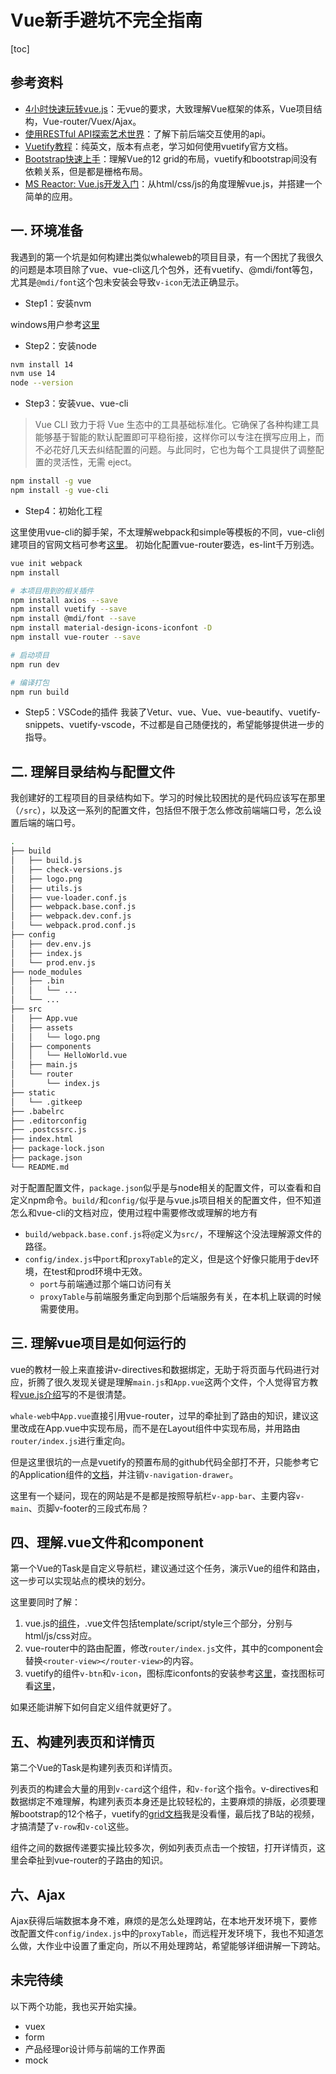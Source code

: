 # Vue新手避坑不完全指南

[toc]

## 参考资料
- [4小时快速玩转vue.js](https://www.bilibili.com/video/BV1aK4y1K7xx)：无vue的要求，大致理解Vue框架的体系，Vue项目结构，Vue-router/Vuex/Ajax。
- [使用RESTful API探索艺术世界](https://www.bilibili.com/video/BV1kQ4y1R7xQ)：了解下前后端交互使用的api。
- [Vuetify教程](https://www.bilibili.com/video/BV1ib411a7ND)：纯英文，版本有点老，学习如何使用vuetify官方文档。
- [Bootstrap快速上手](https://www.bilibili.com/video/BV1aK4y1K7xx)：理解Vue的12 grid的布局，vuetify和bootstrap间没有依赖关系，但是都是栅格布局。
- [MS Reactor: Vue.js开发入门](https://www.bilibili.com/video/BV1W5411T7c5)：从html/css/js的角度理解vue.js，并搭建一个简单的应用。
## 一. 环境准备
我遇到的第一个坑是如何构建出类似whaleweb的项目目录，有一个困扰了我很久的问题是本项目除了vue、vue-cli这几个包外，还有vuetify、@mdi/font等包，尤其是`@mdi/font`这个包未安装会导致`v-icon`无法正确显示。

- Step1：安装nvm

windows用户参考[这里](https://github.com/coreybutler/nvm-windows)

- Step2：安装node

```bash
nvm install 14
nvm use 14
node --version
```

- Step3：安装vue、vue-cli

> Vue CLI 致力于将 Vue 生态中的工具基础标准化。它确保了各种构建工具能够基于智能的默认配置即可平稳衔接，这样你可以专注在撰写应用上，而不必花好几天去纠结配置的问题。与此同时，它也为每个工具提供了调整配置的灵活性，无需 eject。

```bash
npm install -g vue
npm install -g vue-cli
```

- Step4：初始化工程

这里使用vue-cli的脚手架，不太理解webpack和simple等模板的不同，vue-cli创建项目的官网文档可参考[这里](https://cli.vuejs.org/zh/guide/creating-a-project.html#vue-create)。
初始化配置vue-router要选，es-lint千万别选。

```bash
vue init webpack
npm install

# 本项目用到的相关插件
npm install axios --save
npm install vuetify --save
npm install @mdi/font --save
npm install material-design-icons-iconfont -D
npm install vue-router --save

# 启动项目
npm run dev

# 编译打包
npm run build
```

- Step5：VSCode的插件
我装了Vetur、vue、Vue、vue-beautify、vuetify-snippets、vuetify-vscode，不过都是自己随便找的，希望能够提供进一步的指导。


## 二. 理解目录结构与配置文件

我创建好的工程项目的目录结构如下。学习的时候比较困扰的是代码应该写在那里（`/src`），以及这一系列的配置文件，包括但不限于怎么修改前端端口号，怎么设置后端的端口号。

```bash
.
├── build
│   ├── build.js
│   ├── check-versions.js
│   ├── logo.png
│   ├── utils.js
│   ├── vue-loader.conf.js
│   ├── webpack.base.conf.js
│   ├── webpack.dev.conf.js
│   └── webpack.prod.conf.js
├── config
│   ├── dev.env.js
│   ├── index.js
│   └── prod.env.js
├── node_modules
│   ├── .bin
│   │   └── ...
│   └── ...
├── src
│   ├── App.vue
│   ├── assets
│   │   └── logo.png
│   ├── components
│   │   └── HelloWorld.vue
│   ├── main.js
│   └── router
│       └── index.js
├── static
│   └── .gitkeep
├── .babelrc
├── .editorconfig
├── .postcssrc.js
├── index.html
├── package-lock.json
├── package.json
└── README.md
```


对于配置配置文件，`package.json`似乎是与node相关的配置文件，可以查看和自定义npm命令。`build/`和`config/`似乎是与vue.js项目相关的配置文件，但不知道怎么和vue-cli的文档对应，使用过程中需要修改或理解的地方有

- `build/webpack.base.conf.js`将`@`定义为`src/`，不理解这个没法理解源文件的路径。
- `config/index.js`中`port`和`proxyTable`的定义，但是这个好像只能用于dev环境，在test和prod环境中无效。
    - `port`与前端通过那个端口访问有关
    - `proxyTable`与前端服务重定向到那个后端服务有关，在本机上联调的时候需要使用。


## 三. 理解vue项目是如何运行的

vue的教材一般上来直接讲v-directives和数据绑定，无助于将页面与代码进行对应，折腾了很久发现关键是理解`main.js`和`App.vue`这两个文件，个人觉得官方教程[vue.js介绍](https://cn.vuejs.org/v2/guide/index.html)写的不是很清楚。

`whale-web`中`App.vue`直接引用vue-router，过早的牵扯到了路由的知识，建议这里改成在App.vue中实现布局，而不是在Layout组件中实现布局，并用路由`router/index.js`进行重定向。

但是这里很坑的一点是vuetify的预置布局的github代码全部打不开，只能参考它的Application组件的[文档](https://vuetify.cn/zh-Hans/components/application/#%E9%BB%98%E8%AE%A4%E5%BA%94%E7%94%A8%E7%A8%8B%E5%BA%8F%E6%A0%87%E8%AE%B0)，并注销`v-navigation-drawer`。

这里有一个疑问，现在的网站是不是都是按照导航栏`v-app-bar`、主要内容`v-main`、页脚v-footer的三段式布局？


## 四、理解.vue文件和component
第一个Vue的Task是自定义导航栏，建议通过这个任务，演示Vue的组件和路由，这一步可以实现站点的模块的划分。

这里要同时了解：
1. vue.js的[组件](https://cn.vuejs.org/v2/guide/components.html)，.vue文件包括template/script/style三个部分，分别与html/js/css对应。
2. vue-router中的路由配置，修改`router/index.js`文件，其中的component会替换`<router-view></router-view>`的内容。
3. vuetify的组件`v-btn`和`v-icon`，图标库iconfonts的安装参考[这里](https://vuetify.cn/zh-Hans/customization/icons/#install-font-awesome-5-icons)，查找图标可看[这里](https://pictogrammers.github.io/@mdi/font/5.4.55/)，

如果还能讲解下如何自定义组件就更好了。


## 五、构建列表页和详情页
第二个Vue的Task是构建列表页和详情页。

列表页的构建会大量的用到`v-card`这个组件，和`v-for`这个指令。v-directives和数据绑定不难理解，构建列表页本身还是比较轻松的，主要麻烦的排版，必须要理解bootstrap的12个格子，vuetify的[grid文档](https://vuetify.cn/zh-Hans/components/grids/)我是没看懂，最后找了B站的视频，才搞清楚了`v-row`和`v-col`这些。

组件之间的数据传递要实操比较多次，例如列表页点击一个按钮，打开详情页，这里会牵扯到vue-router的子路由的知识。


## 六、Ajax
Ajax获得后端数据本身不难，麻烦的是怎么处理跨站，在本地开发环境下，要修改配置文件`config/index.js`中的`proxyTable`，而远程开发环境下，我也不知道怎么做，大作业中设置了重定向，所以不用处理跨站，希望能够详细讲解一下跨站。


## 未完待续
以下两个功能，我也买开始实操。
- vuex
- form
- 产品经理or设计师与前端的工作界面
- mock
